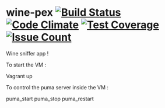 # wine-pex [![Build Status](https://semaphoreci.com/api/v1/projects/d334f55b-e2d0-4cf7-b1a3-afb231bd3c26/655562/shields_badge.svg)](https://semaphoreci.com/gopex/wine-pex) [![Code Climate](https://codeclimate.com/github/AlbinOS/wine-pex/badges/gpa.svg)](https://codeclimate.com/github/AlbinOS/wine-pex) [![Test Coverage](https://codeclimate.com/github/AlbinOS/wine-pex/badges/coverage.svg)](https://codeclimate.com/github/AlbinOS/wine-pex/coverage) [![Issue Count](https://codeclimate.com/github/AlbinOS/wine-pex/badges/issue_count.svg)](https://codeclimate.com/github/AlbinOS/wine-pex)

Wine sniffer app !

To start the VM :

Vagrant up

To control the puma server inside the VM :

puma_start
puma_stop
puma_restart
